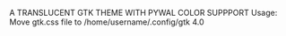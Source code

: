 A TRANSLUCENT GTK THEME WITH PYWAL COLOR SUPPPORT
Usage: 
Move gtk.css file to /home/username/.config/gtk 4.0

